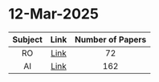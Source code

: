 # 12-Mar-2025

| Subject | Link | Number of Papers |
|:-----:|:----:|:----------------:|
| RO | [Link](https://github.com/KJaebye/EmbodiedAI-Robotics-arXiv-Daily-Reporter/tree/main/12-Mar-2025/RO) | 72 |
| AI | [Link](https://github.com/KJaebye/EmbodiedAI-Robotics-arXiv-Daily-Reporter/tree/main/12-Mar-2025/AI) | 162 |
